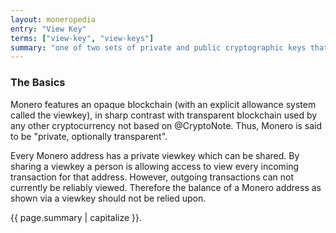 ```yaml
---
layout: moneropedia
entry: "View Key"
terms: ["view-key", "view-keys"]
summary: "one of two sets of private and public cryptographic keys that each account has, with the private view key required to view all transactions related to the account"
---
```


### The Basics

Monero features an opaque blockchain (with an explicit allowance system called the viewkey), in sharp contrast with transparent blockchain used by any other cryptocurrency not based on @CryptoNote. Thus, Monero is said to be "private, optionally transparent". 

Every Monero address has a private viewkey which can be shared.  By sharing a viewkey a person is allowing access to view every incoming transaction for that address.  However, outgoing transactions can not currently be reliably viewed. Therefore the balance of a Monero address as shown via a viewkey should not be relied upon.



{{ page.summary | capitalize }}.
